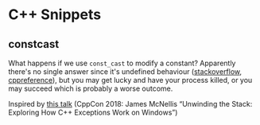 # C++ Snippets

## constcast

What happens if we use `const_cast` to modify a constant? Apparently there's no single answer since it's undefined behaviour ([stackoverflow](https://stackoverflow.com/a/583150), [cppreference](https://en.cppreference.com/w/cpp/language/const_cast)), but you may get lucky and have your process killed, or you may succeed which is probably a worse outcome.

Inspired by [this talk](https://youtu.be/COEv2kq_Ht8?si=duYggaKJCo4VwGrW) (CppCon 2018: James McNellis “Unwinding the Stack: Exploring How C++ Exceptions Work on Windows”)